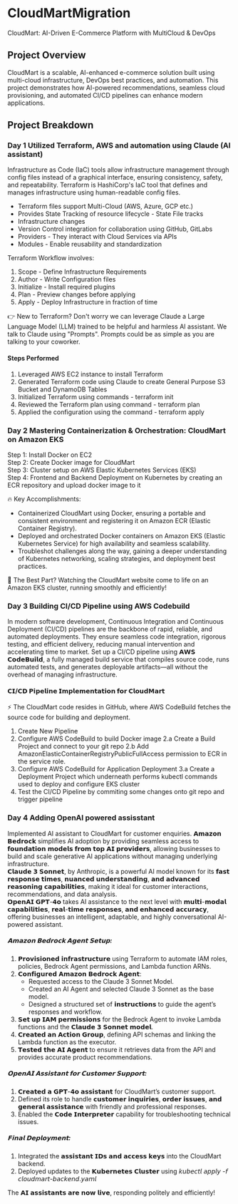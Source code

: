 # CloudMartMigration
CloudMart: AI-Driven E-Commerce Platform with MultiCloud & DevOps

## Project Overview
CloudMart is a scalable, AI-enhanced e-commerce solution built using multi-cloud infrastructure, DevOps best practices, and automation. This project demonstrates how AI-powered recommendations, seamless cloud provisioning, and automated CI/CD pipelines can enhance modern applications.

## Project Breakdown

### Day 1 Utilized Terraform, AWS and automation using Claude (AI assistant) 
Infrastructure as Code (IaC) tools allow infrastructure management through config files instead of a graphical interface, ensuring consistency, safety, and repeatability. Terraform is HashiCorp's IaC tool that defines and manages infrastructure using human-readable config files. 
- Terraform files support Multi-Cloud (AWS, Azure, GCP etc.)
- Provides State Tracking of resource lifecycle - State File tracks
- Infrastructure changes
- Version Control integration for collaboration using GitHub, GitLabs
- Providers - They interact with Cloud Services via APIs
- Modules - Enable reusability and standardization

Terraform Workflow involves:
1. Scope - Define Infrastructure Requirements
2. Author - Write Configuration files
3. Initialize - Install required plugins
4. Plan - Preview changes before applying
5. Apply - Deploy Infrastructure in fraction of time

👉 New to Terraform? Don't worry we can leverage Claude a Large Language Model (LLM) trained to be helpful and harmless AI assistant. We talk to Claude using "Prompts". Prompts could be as simple as you are talking to your coworker.

#### Steps Performed
1. Leveraged AWS EC2 instance to install Terraform 
2. Generated Terraform code using Claude to create General Purpose S3 Bucket and DynamoDB Tables
3. Initialized Terraform using commands - terraform init
4. Reviewed the Terraform plan using command - terraform plan
5. Applied the configuration using the command - terraform apply

### Day 2 Mastering Containerization & Orchestration: CloudMart on Amazon EKS
Step 1: Install Docker on EC2  
Step 2: Create Docker image for CloudMart  
Step 3: Cluster setup on AWS Elastic Kubernetes Services (EKS)  
Step 4: Frontend and Backend Deployment on Kubernetes by creating an ECR repository and upload docker image to it  

🔥 Key Accomplishments:
- Containerized CloudMart using Docker, ensuring a portable and consistent environment and registering it on Amazon ECR (Elastic Container Registry).
- Deployed and orchestrated Docker containers on Amazon EKS (Elastic Kubernetes Service) for high availability and seamless scalability.
- Troubleshot challenges along the way, gaining a deeper understanding of Kubernetes networking, scaling strategies, and deployment best practices.

🌟 The Best Part?
Watching the CloudMart website come to life on an Amazon EKS cluster, running smoothly and efficiently!

### Day 3 Building CI/CD Pipeline using AWS Codebuild
In modern software development, Continuous Integration and Continuous Deployment (CI/CD) pipelines are the backbone of rapid, reliable, and automated deployments. They ensure seamless code integration, rigorous testing, and efficient delivery, reducing manual intervention and accelerating time to market.
Set up a CI/CD pipeline using 𝗔𝗪𝗦 𝗖𝗼𝗱𝗲𝗕𝘂𝗶𝗹𝗱, a fully managed build service that compiles source code, runs automated tests, and generates deployable artifacts—all without the overhead of managing infrastructure.

#### 𝗖𝗜/𝗖𝗗 𝗣𝗶𝗽𝗲𝗹𝗶𝗻𝗲 𝗜𝗺𝗽𝗹𝗲𝗺𝗲𝗻𝘁𝗮𝘁𝗶𝗼𝗻 𝗳𝗼𝗿 𝗖𝗹𝗼𝘂𝗱𝗠𝗮𝗿𝘁
⚡ The CloudMart code resides in GitHub, where AWS CodeBuild fetches the source code for building and deployment.
1. Create New Pipeline
2. Configure AWS CodeBuild to build Docker image
  2.a Create a Build Project and connect to your git repo
  2.b Add AmazonElasticContainerRegistryPublicFullAccess permission to ECR in the service role.
3. Configure AWS CodeBuild for Application Deployment
     3.a Create a Deployment Project which underneath performs kubectl commands used to deploy and configure EKS cluster
4. Test the CI/CD Pipeline by commiting some changes onto git repo and trigger pipeline
   
### Day 4 Adding OpenAI powered assisstant
Implemented AI assistant to CloudMart for customer enquiries.
𝗔𝗺𝗮𝘇𝗼𝗻 𝗕𝗲𝗱𝗿𝗼𝗰𝗸 simplifies AI adoption by providing seamless access to 𝗳𝗼𝘂𝗻𝗱𝗮𝘁𝗶𝗼𝗻 𝗺𝗼𝗱𝗲𝗹𝘀 𝗳𝗿𝗼𝗺 𝘁𝗼𝗽 𝗔𝗜 𝗽𝗿𝗼𝘃𝗶𝗱𝗲𝗿𝘀, allowing businesses to build and scale generative AI applications without managing underlying infrastructure.  
𝗖𝗹𝗮𝘂𝗱𝗲 𝟯 𝗦𝗼𝗻𝗻𝗲𝘁, by Anthropic, is a powerful AI model known for its 𝗳𝗮𝘀𝘁 𝗿𝗲𝘀𝗽𝗼𝗻𝘀𝗲 𝘁𝗶𝗺𝗲𝘀, 𝗻𝘂𝗮𝗻𝗰𝗲𝗱 𝘂𝗻𝗱𝗲𝗿𝘀𝘁𝗮𝗻𝗱𝗶𝗻𝗴, 𝗮𝗻𝗱 𝗮𝗱𝘃𝗮𝗻𝗰𝗲𝗱 𝗿𝗲𝗮𝘀𝗼𝗻𝗶𝗻𝗴 𝗰𝗮𝗽𝗮𝗯𝗶𝗹𝗶𝘁𝗶𝗲𝘀, making it ideal for customer interactions, recommendations, and data analysis.  
𝗢𝗽𝗲𝗻𝗔𝗜 𝗚𝗣𝗧-𝟰𝗼 takes AI assistance to the next level with 𝗺𝘂𝗹𝘁𝗶-𝗺𝗼𝗱𝗮𝗹 𝗰𝗮𝗽𝗮𝗯𝗶𝗹𝗶𝘁𝗶𝗲𝘀, 𝗿𝗲𝗮𝗹-𝘁𝗶𝗺𝗲 𝗿𝗲𝘀𝗽𝗼𝗻𝘀𝗲𝘀, 𝗮𝗻𝗱 𝗲𝗻𝗵𝗮𝗻𝗰𝗲𝗱 𝗮𝗰𝗰𝘂𝗿𝗮𝗰𝘆, offering businesses an intelligent, adaptable, and highly conversational AI-powered assistant.  

##### 𝗔𝗺𝗮𝘇𝗼𝗻 𝗕𝗲𝗱𝗿𝗼𝗰𝗸 𝗔𝗴𝗲𝗻𝘁 𝗦𝗲𝘁𝘂𝗽:
1. 𝗣𝗿𝗼𝘃𝗶𝘀𝗶𝗼𝗻𝗲𝗱 𝗶𝗻𝗳𝗿𝗮𝘀𝘁𝗿𝘂𝗰𝘁𝘂𝗿𝗲 using Terraform to automate IAM roles, policies, Bedrock Agent permissions, and Lambda function ARNs.
2. 𝗖𝗼𝗻𝗳𝗶𝗴𝘂𝗿𝗲𝗱 𝗔𝗺𝗮𝘇𝗼𝗻 𝗕𝗲𝗱𝗿𝗼𝗰𝗸 𝗔𝗴𝗲𝗻𝘁:
      - Requested access to the Claude 3 Sonnet Model.
      - Created an AI Agent and selected Claude 3 Sonnet as the base model.
      - Designed a structured set of 𝗶𝗻𝘀𝘁𝗿𝘂𝗰𝘁𝗶𝗼𝗻𝘀 to guide the agent’s responses and workflow.
3. 𝗦𝗲𝘁 𝘂𝗽 𝗜𝗔𝗠 𝗽𝗲𝗿𝗺𝗶𝘀𝘀𝗶𝗼𝗻𝘀 for the Bedrock Agent to invoke Lambda functions and the 𝗖𝗹𝗮𝘂𝗱𝗲 𝟯 𝗦𝗼𝗻𝗻𝗲𝘁 𝗺𝗼𝗱𝗲𝗹.
4. 𝗖𝗿𝗲𝗮𝘁𝗲𝗱 𝗮𝗻 𝗔𝗰𝘁𝗶𝗼𝗻 𝗚𝗿𝗼𝘂𝗽, defining API schemas and linking the Lambda function as the executor.
5. 𝗧𝗲𝘀𝘁𝗲𝗱 𝘁𝗵𝗲 𝗔𝗜 𝗔𝗴𝗲𝗻𝘁 to ensure it retrieves data from the API and provides accurate product recommendations.

##### 𝗢𝗽𝗲𝗻𝗔𝗜 𝗔𝘀𝘀𝗶𝘀𝘁𝗮𝗻𝘁 𝗳𝗼𝗿 𝗖𝘂𝘀𝘁𝗼𝗺𝗲𝗿 𝗦𝘂𝗽𝗽𝗼𝗿𝘁:
1. 𝗖𝗿𝗲𝗮𝘁𝗲𝗱 𝗮 𝗚𝗣𝗧-𝟰𝗼 𝗮𝘀𝘀𝗶𝘀𝘁𝗮𝗻𝘁 for CloudMart’s customer support.
2. Defined its role to handle 𝗰𝘂𝘀𝘁𝗼𝗺𝗲𝗿 𝗶𝗻𝗾𝘂𝗶𝗿𝗶𝗲𝘀, 𝗼𝗿𝗱𝗲𝗿 𝗶𝘀𝘀𝘂𝗲𝘀, 𝗮𝗻𝗱 𝗴𝗲𝗻𝗲𝗿𝗮𝗹 𝗮𝘀𝘀𝗶𝘀𝘁𝗮𝗻𝗰𝗲 with friendly and professional responses.
3. Enabled the 𝗖𝗼𝗱𝗲 𝗜𝗻𝘁𝗲𝗿𝗽𝗿𝗲𝘁𝗲𝗿 capability for troubleshooting technical issues.

##### 𝗙𝗶𝗻𝗮𝗹 𝗗𝗲𝗽𝗹𝗼𝘆𝗺𝗲𝗻𝘁:
1. Integrated the 𝗮𝘀𝘀𝗶𝘀𝘁𝗮𝗻𝘁 𝗜𝗗𝘀 𝗮𝗻𝗱 𝗮𝗰𝗰𝗲𝘀𝘀 𝗸𝗲𝘆𝘀 into the CloudMart backend.
2. Deployed updates to the 𝗞𝘂𝗯𝗲𝗿𝗻𝗲𝘁𝗲𝘀 𝗖𝗹𝘂𝘀𝘁𝗲𝗿 using 𝘬𝘶𝘣𝘦𝘤𝘵𝘭 𝘢𝘱𝘱𝘭𝘺 -𝘧 𝘤𝘭𝘰𝘶𝘥𝘮𝘢𝘳𝘵-𝘣𝘢𝘤𝘬𝘦𝘯𝘥.𝘺𝘢𝘮𝘭

The 𝗔𝗜 𝗮𝘀𝘀𝗶𝘀𝘁𝗮𝗻𝘁𝘀 𝗮𝗿𝗲 𝗻𝗼𝘄 𝗹𝗶𝘃𝗲, responding politely and efficiently! 
